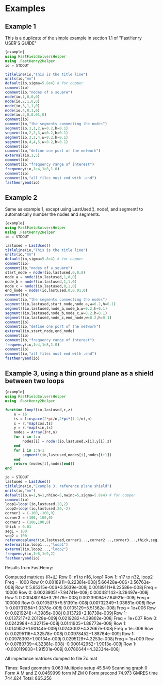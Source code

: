 # Examples

## Example 1
This is a duplicate of the simple example in section 1.1 of "FastHenry USER'S GUIDE"

```julia
{example}
using FastFieldSolversHelper
using .FastHenry2Helper
io = STDOUT

titleline(io,"This is the title line")
units(io,"mm")
default(io,sigma=5.8e4) # for copper
comment(io)
comment(io,"nodes of a square")
node(io,1,0,0,0)
node(io,2,1,0,0)
node(io,3,1,1,0)
node(io,4,0,1,0)
node(io,5,0,0.01,0)
comment(io)
comment(io,"the segments connecting the nodes")
segment(io,1,1,2,w=0.2,h=0.1)
segment(io,2,2,3,w=0.2,h=0.1)
segment(io,3,3,4,w=0.2,h=0.1)
segment(io,4,4,5,w=0.2,h=0.1)
comment(io)
comment(io,"define one port of the network")
external(io,1,5)
comment(io)
comment(io,"frequency range of interest")
frequency(io,1e4,1e8,1.0)
comment(io)
comment(io,"all files must end with .end")
fasthenryend(io)
```

## Example 2
Same as example 1, except using LastUsed(), node!, and segment! to automatically number the nodes and segments.

```julia
{example}
using FastFieldSolversHelper
using .FastHenry2Helper
io = STDOUT

lastused = LastUsed()
titleline(io,"This is the title line")
units(io,"mm")
default(io,sigma=5.8e4) # for copper
comment(io)
comment(io,"nodes of a square")
start_node = node!(io,lastused,0,0,0)
node_a = node!(io,lastused,1,0,0)
node_b = node!(io,lastused,1,1,0)
node_c = node!(io,lastused,0,1,0)
end_node = node!(io,lastused,0,0.01,0)
comment(io)
comment(io,"the segments connecting the nodes")
segment!(io,lastused,start_node,node_a,w=0.2,h=0.1)
segment!(io,lastused,node_a,node_b,w=0.2,h=0.1)
segment!(io,lastused,node_b,node_c,w=0.2,h=0.1)
segment!(io,lastused,node_c,end_node,w=0.2,h=0.1)
comment(io)
comment(io,"define one port of the network")
external(io,start_node,end_node)
comment(io)
comment(io,"frequency range of interest")
frequency(io,1e4,1e8,1.0)
comment(io)
comment(io,"all files must end with .end")
fasthenryend(io)
```

## Example 3, using a thin ground plane as a shield between two loops

```julia
{example}
using FastFieldSolversHelper
using .FastHenry2Helper

function loop!(io,lastused,r,z)
    n = 16
    ts = linspace(2*pi/n,2*pi*(1-1/n),n)
    x = r.*map(cos,ts)
    y = r.*map(sin,ts)
    nodes = Array(Int,n)
    for i in 1:n
        nodes[i] = node!(io,lastused,x[i],y[i],z)
    end
    for i in 1:n-1
        segment!(io,lastused,nodes[i],nodes[i+1])
    end
    return (nodes[1],nodes[end])
end

io = STDOUT
lastused = LastUsed()
titleline(io,"Example 3, reference plane shield")
units(io,"mm")
default(io,w=1,h=1,nhinc=5,nwinc=5,sigma=5.8e4) # for copper
comment(io)
loop1=loop!(io,lastused,20,2)
loop2=loop!(io,lastused,20,-2)
corner1 = (-100,-100,0)
corner2 = (100,-100,0)
corner3 = (100,100,0)
thick = 0.01
seg1 = 100
seg2 = 100
referenceplane!(io,lastused,corner1...,corner2...,corner3...,thick,seg1,seg2, nhinc=10)
external(io,loop1...,"loop1")
external(io,loop2...,"loop2")
frequency(io,1e6,1e9,2)
fasthenryend(io)
```

Results from FastHenry:

Computed matrices (R+jL)
 Row 0:  n1 to n16, loop1
 Row 1:  n17 to n32, loop2
 Freq = 1000
  Row 0: 0.0018911+8.22381e-008j 5.66428e-006+3.56763e-008j 
  Row 1: 5.65315e-006+3.5639e-008j 0.00189111+8.22586e-008j 
 Freq = 10000
  Row 0: 0.00239051+7.94741e-008j 0.000481143+3.29497e-008j 
  Row 1: 0.000480184+3.29179e-008j 0.00239094+7.94921e-008j 
 Freq = 100000
  Row 0: 0.0105075+5.51391e-008j 0.00732349+1.03681e-008j 
  Row 1: 0.00731384+1.0378e-008j 0.0105129+5.51362e-008j 
 Freq = 1e+006
  Row 0: 0.0219248+4.3985e-008j 0.013729+2.18739e-009j 
  Row 1: 0.0137217+2.20128e-009j 0.0219282+4.39802e-008j 
 Freq = 1e+007
  Row 0: 0.0242984+4.32715e-008j 0.0141905+1.88773e-009j 
  Row 1: 0.0141852+1.90144e-009j 0.0243002+4.32667e-008j 
 Freq = 1e+008
  Row 0: 0.0295116+4.32578e-008j 0.00978452+1.88764e-009j 
  Row 1: 0.00978393+1.90134e-009j 0.0295129+4.3253e-008j 
 Freq = 1e+009
  Row 0: 0.0780739+4.32381e-008j -0.000142952+1.9013e-009j 
  Row 1: -0.000119808+1.91501e-009j 0.0780644+4.32334e-008j 

All impedance matrices dumped to file Zc.mat

Times:  Read geometry   0.063
        Multipole setup 45.549
        Scanning graph  0
        Form A M and Z  0.0469999
        form M'ZM       0
        Form precond    74.973
        GMRES time      744.624
   Total:               865.256
